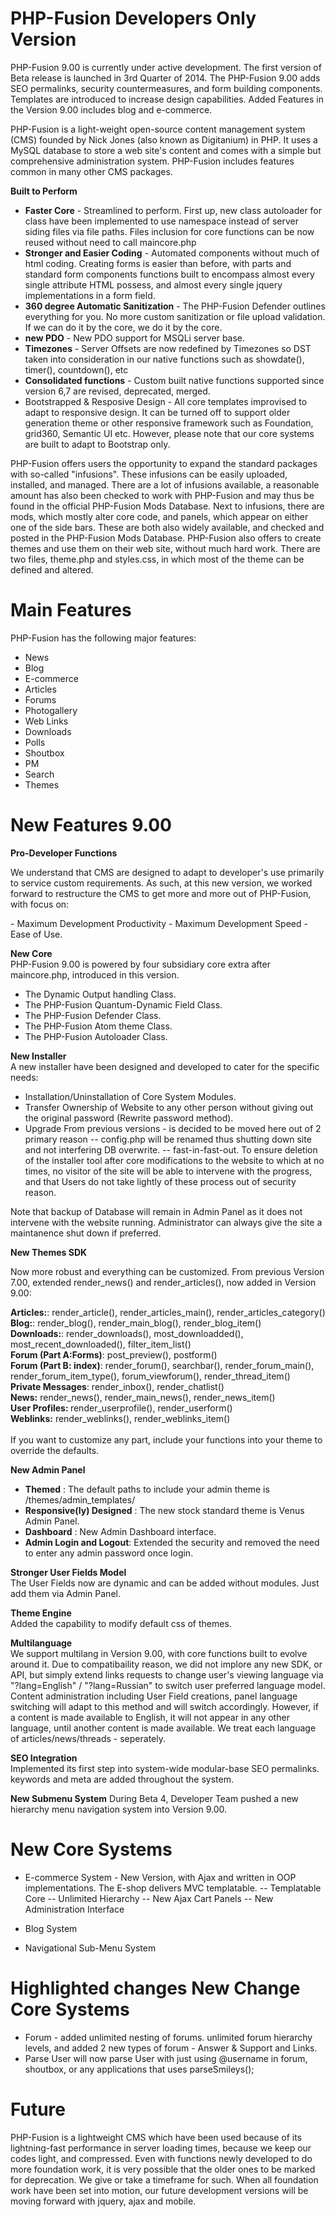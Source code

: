 PHP-Fusion Developers Only Version
===================================
PHP-Fusion 9.00 is currently under active development. The first version of Beta release is launched in 3rd Quarter of 2014.
The PHP-Fusion 9.00 adds SEO permalinks, security countermeasures, and form building components. Templates are introduced to increase design capabilities.
Added Features in the Version 9.00 includes blog and e-commerce.

PHP-Fusion is a light-weight open-source content management system (CMS) founded by Nick Jones (also known as Digitanium) in PHP. It uses a MySQL database to store a web site's content and comes with a simple but comprehensive administration system. PHP-Fusion includes features common in many other CMS packages.

<strong>Built to Perform</strong>
<ul>
<li><strong>Faster Core</strong> - Streamlined to perform. First up, new class autoloader for class have been implemented to use namespace instead of server siding files via file paths. Files inclusion for core functions can be now reused without need to call maincore.php</li>
<li><strong>Stronger and Easier Coding</strong> - Automated components without much of html coding. Creating forms is easier than before, with parts and standard form components functions built to encompass almost every single attribute HTML possess, and almost every single jquery implementations in a form field.</li>
<li><strong>360 degree Automatic Sanitization</strong> - The PHP-Fusion Defender outlines everything for you. No more custom sanitization or file upload validation. If we can do it by the core, we do it by the core.</li>
<li><strong>new PDO</strong> - New PDO support for MSQLi server base.</li>
<li><strong>Timezones</strong> - Server Offsets are now redefined by Timezones so DST taken into consideration in our native functions such as showdate(), timer(), countdown(), etc</li>
<li><strong>Consolidated functions</strong> - Custom built native functions supported since version 6,7 are revised, deprecated, merged.</li>
<li>Bootstrapped & Resposive Design</strong> - All core templates improvised to adapt to responsive design. It can be turned off to support older generation theme or other responsive framework such as Foundation, grid360, Semantic UI etc. However, please note that our core systems are built to adapt to Bootstrap only.
</ul>

PHP-Fusion offers users the opportunity to expand the standard packages with so-called "infusions". These infusions can be easily uploaded, installed, and managed. There are a lot of infusions available, a reasonable amount has also been checked to work with PHP-Fusion and may thus be found in the official PHP-Fusion Mods Database. Next to infusions, there are mods, which mostly alter core code, and panels, which appear on either one of the side bars. These are both also widely available, and checked and posted in the PHP-Fusion Mods Database.
PHP-Fusion also offers to create themes and use them on their web site, without much hard work. There are two files, theme.php and styles.css, in which most of the theme can be defined and altered.

Main Features
=========
PHP-Fusion has the following major features:
<ul>
<li>News</li>
<li>Blog</li>
<li>E-commerce</li>
<li>Articles</li>
<li>Forums</li>
<li>Photogallery</li>
<li>Web Links</li>
<li>Downloads</li>
<li>Polls</li>
<li>Shoutbox</li>
<li>PM</li>
<li>Search</li>
<li>Themes</li>
</ul>

New Features 9.00
==================
<strong>Pro-Developer Functions</strong><br/>
<p>We understand that CMS are designed to adapt to developer's use primarily to service custom requirements. As such, at this new version, we worked forward to restructure the CMS to get more and more out of PHP-Fusion, with focus on:</p>
- Maximum Development Productivity
- Maximum Development Speed
- Ease of Use.

<strong>New Core</strong><br/>
PHP-Fusion 9.00 is powered by four subsidiary core extra after maincore.php, introduced in this version.<br/>
- The Dynamic Output handling Class.
- The PHP-Fusion Quantum-Dynamic Field Class.
- The PHP-Fusion Defender Class.
- The PHP-Fusion Atom theme Class.
- The PHP-Fusion Autoloader Class.

<strong>New Installer</strong><br/>
A new installer have been designed and developed to cater for the specific needs:<br/>
- Installation/Uninstallation of Core System Modules.
- Transfer Ownership of Website to any other person without giving out the original password (Rewrite password method).
- Upgrade From previous versions - is decided to be moved here out of 2 primary reason
  -- config.php will be renamed thus shutting down site and not interfering DB overwrite.
  -- fast-in-fast-out. To ensure deletion of the installer tool after core modifications to the website to which at no times, no visitor of the site will be able to intervene with the progress, and that Users do not take lightly of these process out of security reason.

<p>Note that backup of Database will remain in Admin Panel as it does not intervene with the website running. Administrator can always give the site a maintanence shut down if preferred.</p>

<strong>New Themes SDK</strong>
<p>Now more robust and everything can be customized. From previous Version 7.00, extended render_news() and render_articles(), now added in Version 9.00:</p>

<strong>Articles:</strong>: render_article(), render_articles_main(), render_articles_category()<br/>
<strong>Blog:</strong>: render_blog(), render_main_blog(), render_blog_item()<br/>
<strong>Downloads:</strong>: render_downloads(), most_downloadded(), most_recent_downloaded(), filter_item_list()<br/>
<strong>Forum (Part A:Forms)</strong>: post_preview(), postform()<br/>
<strong>Forum (Part B: index)</strong>: render_forum(), searchbar(), render_forum_main(), render_forum_item_type(), forum_viewforum(), render_thread_item()<br/>
<strong>Private Messages</strong>: render_inbox(), render_chatlist()<br/>
<strong>News:</strong> render_news(), render_main_news(), render_news_item()<br/>
<strong>User Profiles: </strong>  render_userprofile(), render_userform()<br/>
<strong>Weblinks:</strong> render_weblinks(), render_weblinks_item()<br/>
<br/>
If you want to customize any part, include your functions into your theme to override the defaults.

<strong>New Admin Panel</strong><br/>
<ul>
<li><strong>Themed</strong> : The default paths to include your admin theme is /themes/admin_templates/</li>
<li><strong>Responsive(ly) Designed</strong> : The new stock standard theme is Venus Admin Panel.</li>
<li><strong>Dashboard</strong> : New Admin Dashboard interface.</li>
<li><strong>Admin Login and Logout</strong>: Extended the security and removed the need to enter any admin password once login.</li>
</ul>

<strong>Stronger User Fields Model</strong><br/>
The User Fields now are dynamic and can be added without modules. Just add them via Admin Panel.

<strong>Theme Engine</strong><br/>
Added the capability to modify default css of themes.

<strong>Multilanguage</strong><br/>
We support multilang in Version 9.00, with core functions built to evolve around it. Due to compatibaility reason, we did not implore any new SDK, or API, but simply
extend links requests to change user's viewing language via "?lang=English" / "?lang=Russian" to switch user preferred language model. Content administration including
User Field creations, panel language switching will adapt to this method and will switch accordingly. However, if a content is made available to English, it will not appear
in any other language, until another content is made available. We treat each language of articles/news/threads - seperately.

<strong>SEO Integration</strong><br/>
Implemented its first step into system-wide modular-base SEO permalinks. keywords and meta are added throughout the system.

<strong>New Submenu System</strong>
During Beta 4, Developer Team pushed a new hierarchy menu navigation system into Version 9.00.

New Core Systems
=================
- E-commerce System - New Version, with Ajax and written in OOP implementations. The E-shop delivers MVC templatable.
 -- Templatable Core
 -- Unlimited Hierarchy
 -- New Ajax Cart Panels
 -- New Administration Interface

- Blog System
- Navigational Sub-Menu System

Highlighted changes New Change Core Systems
============================================
- Forum - added unlimited nesting of forums. unlimited forum hierarchy levels, and added 2 new types of forum - Answer & Support and Links.
- Parse User will now parse User with just using @username in forum, shoutbox, or any applications that uses parseSmileys();

Future
======
PHP-Fusion is a lightweight CMS which have been used because of its lightning-fast performance in server loading times, because we keep our codes light, and compressed.
Even with functions newly developed to do more foundation work, it is very possible that the older ones to be marked for deprecation. We give or take a timeframe for such.
When all foundation work have been set into motion, our future development versions will be moving forward with jquery, ajax and mobile.
